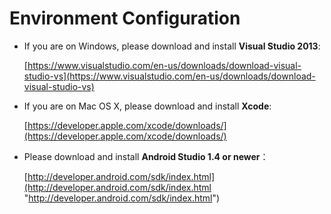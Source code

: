 # Environment Configuration

- If you are on Windows, please download and install **Visual Studio 2013**:

     [https://www.visualstudio.com/en-us/downloads/download-visual-studio-vs](https://www.visualstudio.com/en-us/downloads/download-visual-studio-vs) 

- If you are on Mac OS X, please download and install **Xcode**:

    [https://developer.apple.com/xcode/downloads/](https://developer.apple.com/xcode/downloads/) 

- Please download and install **Android Studio 1.4 or newer**：

    [http://developer.android.com/sdk/index.html](http://developer.android.com/sdk/index.html "http://developer.android.com/sdk/index.html")